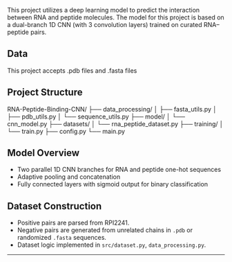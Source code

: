 
This project utilizes a deep learning model to predict the interaction between RNA and peptide molecules. The model for this project is based on a dual-branch 1D CNN (with 3 convolution layers) trained on curated RNA–peptide pairs.

## Data
This project accepts .pdb files and .fasta files

##  Project Structure

RNA-Peptide-Binding-CNN/
├── data_processing/
│   ├── fasta_utils.py
│   ├── pdb_utils.py
│   └── sequence_utils.py
├── model/
│   └── cnn_model.py
├── datasets/
│   └── rna_peptide_dataset.py
├── training/
│   └── train.py
├── config.py
└── main.py

##  Model Overview

- Two parallel 1D CNN branches for RNA and peptide one-hot sequences
- Adaptive pooling and concatenation
- Fully connected layers with sigmoid output for binary classification

##  Dataset Construction

- Positive pairs are parsed from RPI2241.
- Negative pairs are generated from unrelated chains in `.pdb` or randomized `.fasta` sequences.
- Dataset logic implemented in `src/dataset.py`, `data_processing.py`.

---



